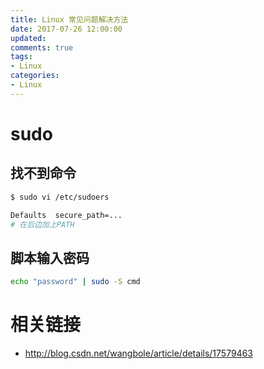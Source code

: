 ```yaml
---
title: Linux 常见问题解决方法
date: 2017-07-26 12:00:00
updated:
comments: true
tags:
- Linux
categories:
- Linux
---
```


# sudo

## 找不到命令

```bash
$ sudo vi /etc/sudoers

Defaults  secure_path=...
# 在后边加上PATH
```

<!--more-->

## 脚本输入密码

```bash
echo "password" | sudo -S cmd
```

# 相关链接

* http://blog.csdn.net/wangbole/article/details/17579463
